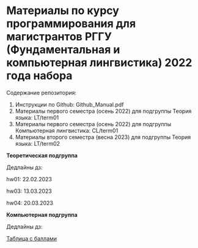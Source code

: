 # Материалы по курсу программирования для магистрантов РГГУ (Фундаментальная и компьютерная лингвистика) 2022 года набора

Содержание репозитория:

1. Инструкции по Github: Github_Manual.pdf
2. Материалы первого семестра (осень 2022) для подгруппы Теория языка: LT/term01
3. Материалы первого семестра (осень 2022) для подгруппы Компьютерная лингвистика: CL/term01
4. Материалы второго семестра (весна 2023) для подгруппы Теория языка: LT/term02

**Теоретическая подгруппа**

Дедлайны дз:

hw01: 22.02.2023

hw03: 13.03.2023

hw04: 20.03.2023

**Компьютерная подгруппа**

Дедлайны дз: 


[Таблица с баллами](https://docs.google.com/spreadsheets/d/1FotVIRBwCbvigkFsrpJCoVf_RX9PQy5T/edit?usp=sharing&ouid=101286824451590685803&rtpof=true&sd=true)

